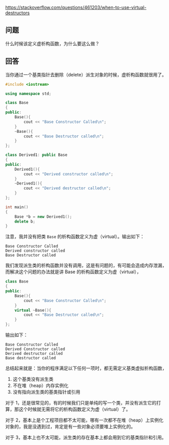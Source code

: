 <https://stackoverflow.com/questions/461203/when-to-use-virtual-destructors>

## 问题

什么时候该定义虚析构函数，为什么要这么做？

## 回答

当你通过一个基类指针去删除（delete）派生对象的时候，虚析构函数就很用了。

```c++
#include <iostream>

using namespace std;

class Base
{
public:
    Base(){
        cout << "Base Constructor Called\n";
    }
    ~Base(){
        cout << "Base Destructor called\n";
    }
};

class Derived1: public Base
{
public:
    Derived1(){
        cout << "Derived constructor called\n";
    }
    ~Derived1(){
        cout << "Derived destructor called\n";
    }
};

int main()
{
    Base *b = new Derived1();
    delete b;
}
```

注意，我并没有把类 `Base` 的析构函数定义为虚（virtual）。输出如下：

```
Base Constructor Called
Derived constructor called
Base Destructor called
```

我们发现派生类的析构函数并没有调用，这是有问题的，有可能会造成内存泄漏，而解决这个问题的办法就是讲 Base 的析构函数定义为虚（virtual），

```c++
class Base
{ 
public:
    Base(){
        cout << "Base Constructor Called\n";
    }
    virtual ~Base(){
        cout << "Base Destructor called\n";
    }
};
```

输出如下：

```
Base Constructor Called
Derived Constructor called
Derived destructor called
Base destructor called
```

总结起来就是：当你的程序满足以下任何一项时，都无需定义基类虚拟析构函数，

1. 这个基类没有派生类
2. 不在堆（heap）内存实例化
3. 没有指向派生类的基类指针或引用

对于 1，还是很常见的，有的时候我们只是单纯的写一个类，并没有派生它的打算，那这个时候就无需将它的析构函数定义为虚（virtual）了。

对于 2，基本上是个工程项目都不太可能，哪有一次都不在堆（heap）上实例化对象的，我是没遇到过，肯定是有一些对象必须要堆上实例化的。

对于 3，基本上也不太可能，派生类的存在基本上都会用到它的基类指针和引用。

